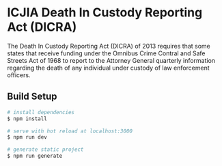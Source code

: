 # ICJIA Death In Custody Reporting Act (DICRA) 

The Death In Custody Reporting Act (DICRA) of 2013 requires that some states that receive funding under the Omnibus Crime Contral and Safe Streets Act of 1968 to report to the Attorney General quarterly information regarding the death of any individual under custody of law enforcement officers.

## Build Setup

```bash
# install dependencies
$ npm install

# serve with hot reload at localhost:3000
$ npm run dev

# generate static project
$ npm run generate
```

